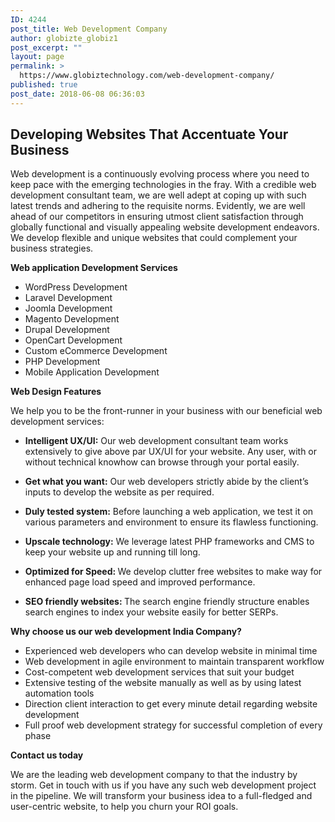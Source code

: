 ```yaml
---
ID: 4244
post_title: Web Development Company
author: globizte_globiz1
post_excerpt: ""
layout: page
permalink: >
  https://www.globiztechnology.com/web-development-company/
published: true
post_date: 2018-06-08 06:36:03
---
```

<h2>Developing Websites That Accentuate Your Business</h2>
Web development is a continuously evolving process where you need to keep pace with the emerging technologies in the fray. With a credible web development consultant team, we are well adept at coping up with such latest trends and adhering to the requisite norms. Evidently, we are well ahead of our competitors in ensuring utmost client satisfaction through globally functional and visually appealing website development endeavors. We develop flexible and unique websites that could complement your business strategies.

<strong>Web application Development Services</strong>
<ul>
 	<li>WordPress Development</li>
 	<li>Laravel Development</li>
 	<li>Joomla Development</li>
 	<li>Magento Development</li>
 	<li>Drupal Development</li>
 	<li>OpenCart Development</li>
 	<li>Custom eCommerce Development</li>
 	<li>PHP Development</li>
 	<li>Mobile Application Development</li>
</ul>
<strong>Web Design Features</strong>

We help you to be the front-runner in your business with our beneficial web development services:
<ul>
 	<li><strong>Intelligent UX/UI:</strong> Our web development consultant team works extensively to give above par UX/UI for your website. Any user, with or without technical knowhow can browse through your portal easily.</li>
</ul>
<ul>
 	<li><strong>Get what you want:</strong> Our web developers strictly abide by the client’s inputs to develop the website as per required.</li>
</ul>
<ul>
 	<li><strong>Duly tested system:</strong> Before launching a web application, we test it on various parameters and environment to ensure its flawless functioning.</li>
</ul>
<ul>
 	<li><strong>Upscale technology:</strong> We leverage latest PHP frameworks and CMS to keep your website up and running till long.<strong> </strong></li>
</ul>
<ul>
 	<li><strong>Optimized for Speed: </strong>We develop clutter free websites to make way for enhanced page load speed and improved performance.</li>
</ul>
<ul>
 	<li><strong>SEO friendly websites: </strong>The search engine friendly structure enables search engines to index your website easily for better SERPs.</li>
</ul>
<strong>Why choose us our </strong><strong>web development India</strong><strong> Company</strong><strong>?</strong>
<ul>
 	<li>Experienced web developers who can develop website in minimal time</li>
 	<li>Web development in agile environment to maintain transparent workflow</li>
 	<li>Cost-competent web development services that suit your budget</li>
 	<li>Extensive testing of the website manually as well as by using latest automation tools</li>
 	<li>Direction client interaction to get every minute detail regarding website development</li>
 	<li>Full proof web development strategy for successful completion of every phase</li>
</ul>
<strong>Contact us today</strong>

We are the leading web development company to that the industry by storm. Get in touch with us if you have any such web development project in the pipeline. We will transform your business idea to a full-fledged and user-centric website, to help you churn your ROI goals.

&nbsp;